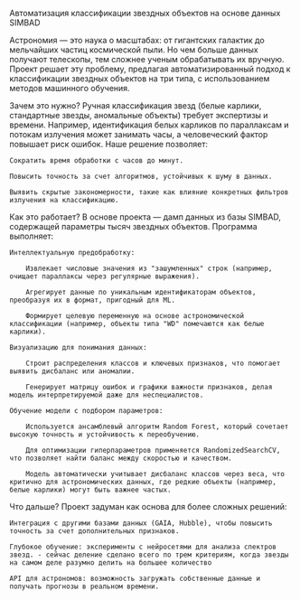 Автоматизация классификации звездных объектов на основе данных SIMBAD

Астрономия — это наука о масштабах: от гигантских галактик до мельчайших частиц космической пыли. Но чем больше данных получают телескопы, тем сложнее ученым обрабатывать их вручную. Проект решает эту проблему, предлагая автоматизированный подход к классификации звездных объектов на три типа, с использованием методов машинного обучения.

Зачем это нужно?
Ручная классификация звезд (белые карлики, стандартные звезды, аномальные объекты) требует экспертизы и времени. Например, идентификация белых карликов по параллаксам и потокам излучения может занимать часы, а человеческий фактор повышает риск ошибок. Наше решение позволяет:

    Сократить время обработки с часов до минут.

    Повысить точность за счет алгоритмов, устойчивых к шуму в данных.

    Выявить скрытые закономерности, такие как влияние конкретных фильтров излучения на классификацию.

Как это работает?
В основе проекта — дамп данных из базы SIMBAD, содержащей параметры тысяч звездных объектов. Программа выполняет:

    Интеллектуальную предобработку:

        Извлекает числовые значения из "зашумленных" строк (например, очищает параллаксы через регулярные выражения).

        Агрегирует данные по уникальным идентификаторам объектов, преобразуя их в формат, пригодный для ML.

        Формирует целевую переменную на основе астрономической классификации (например, объекты типа "WD" помечаются как белые карлики).

    Визуализацию для понимания данных:

        Строит распределения классов и ключевых признаков, что помогает выявить дисбаланс или аномалии.

        Генерирует матрицу ошибок и графики важности признаков, делая модель интерпретируемой даже для неспециалистов.

    Обучение модели с подбором параметров:

        Используется ансамблевый алгоритм Random Forest, который сочетает высокую точность и устойчивость к переобучению.

        Для оптимизации гиперпараметров применяется RandomizedSearchCV, что позволяет найти баланс между скоростью и качеством.

        Модель автоматически учитывает дисбаланс классов через веса, что критично для астрономических данных, где редкие объекты (например, белые карлики) могут быть важнее частых.
        
Что дальше?
Проект задуман как основа для более сложных решений:

    Интеграция с другими базами данных (GAIA, Hubble), чтобы повысить точность за счет дополнительных признаков.

    Глубокое обучение: эксперименты с нейросетями для анализа спектров звезд. - сейчас деление сделано всего по трем критериям, когда звезды на самом деле разумно делить на большее количество

    API для астрономов: возможность загружать собственные данные и получать прогнозы в реальном времени.
